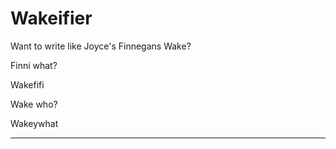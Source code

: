 # Wakeifier
Want to write like Joyce's Finnegans Wake? 

Finni what?

Wakefifi

Wake who?

Wakeywhat

-------------------------------------------------------------------
